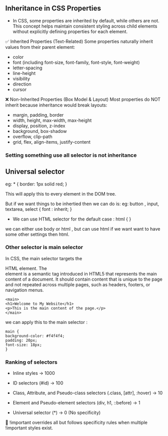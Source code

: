 ## Inheritance in CSS Properties
- In CSS, some properties are inherited by default, while others are not. This concept helps maintain consistent styling across child elements without explicitly defining properties for each element.

✅ Inherited Properties (Text-Related)
Some properties naturally inherit values from their parent element:

- color
- font (including font-size, font-family, font-style, font-weight)
- letter-spacing
- line-height
- visibility
- direction
- cursor


❌ Non-Inherited Properties (Box Model & Layout)
Most properties do NOT inherit because inheritance would break layouts:

- margin, padding, border
- width, height, max-width, max-height
- display, position, z-index
- background, box-shadow
- overflow, clip-path
- grid, flex, align-items, justify-content


### Setting something use all selector is not inheritance


## Universal selector
eg: 
    * {
        border: 1px solid red;
    }

This will apply this to every element in the DOM tree.

But if we want things to be inhertied then we can do is:
eg:
button , input, textarea, select {
    font : inherit;
} 

- We can use HTML selector for the default case : 
html {
}

we can either use body or html , but can use html if we want want to have some other settings then html.


### Other selector is main selector
In CSS, the main selector targets the <main> HTML element. The <main> element is a semantic tag introduced in HTML5 that represents the main content of a document. It should contain content that is unique to the page and not repeated across multiple pages, such as headers, footers, or navigation menus.


    <main>
    <h1>Welcome to My Website</h1>
    <p>This is the main content of the page.</p>
    </main>

we can apply this to the main selector : 

    main {
    background-color: #f4f4f4;
    padding: 20px;
    font-size: 18px;
    }


### Ranking of selectors
- Inline styles → 1000

- ID selectors (#id) → 100

- Class, Attribute, and Pseudo-class selectors (.class, [attr], :hover) → 10

- Element and Pseudo-element selectors (div, h1, ::before) → 1

- Universal selector (*) → 0 (No specificity)

🚀 !important overrides all but follows specificity rules when multiple !important styles exist.